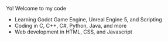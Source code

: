 Yo! Welcome to my code
- Learning Godot Game Engine, Unreal Engine 5, and Scripting
- Coding in C, C++, C#, Python, Java, and more
- Web development in HTML, CSS, and Javascript
